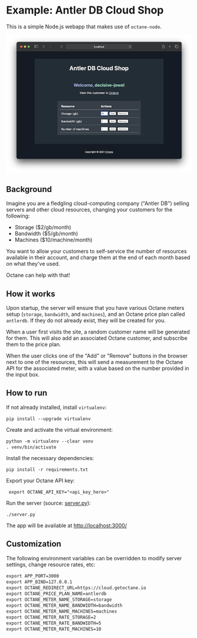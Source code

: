 # Example: Antler DB Cloud Shop

This is a simple Node.js webapp that makes use
of `octane-node`.

![antler-db-cloud-shop](./screenshot.png)

## Background

Imagine you are a fledgling cloud-computing company ("Antler DB")
selling servers and other cloud resources, changing your customers for the following:

- Storage ($2/gb/month)
- Bandwidth ($5/gb/month)
- Machines ($10/machine/month)

You want to allow your customers to self-service the number
of resources available in their account, and charge them at the
end of each month based on what they've used.

Octane can help with that!

## How it works

Upon startup, the server will ensure that you have various
Octane meters setup (`storage`, `bandwidth`, and `machines`), and
an Octane price plan called `antlerdb`. If they do not
already exist, they will be created for you.

When a user first visits the site, a random customer name
will be generated for them. This will also add an
associated Octane customer, and subscribe them to the
price plan.

When the user clicks one of the "Add" or "Remove" buttons
in the browser next to one of the resources, this will send
a measurement to the Octane API for the associated meter,
with a value based on the number provided in the input box.

## How to run

If not already installed, install `virtualenv`:

```
pip install --upgrade virtualenv
```

Create and activate the virtual environment:

```
python -m virtualenv --clear venv
. venv/bin/activate
```

Install the necessary dependencies:

```
pip install -r requirements.txt
```

Export your Octane API key:

```
 export OCTANE_API_KEY="<api_key_here>"
```

Run the server (source: [server.py](./server.py)):

```
./server.py
```

The app will be available
at [http://localhost:3000/](http://localhost:3000/)

## Customization

The following environment variables can be overridden
to modify server settings, change resource rates, etc:

```
export APP_PORT=3000
export APP_BIND=127.0.0.1
export OCTANE_REDIRECT_URL=https://cloud.getoctane.io
export OCTANE_PRICE_PLAN_NAME=antlerdb
export OCTANE_METER_NAME_STORAGE=storage
export OCTANE_METER_NAME_BANDWIDTH=bandwidth
export OCTANE_METER_NAME_MACHINES=machines
export OCTANE_METER_RATE_STORAGE=2
export OCTANE_METER_RATE_BANDWIDTH=5
export OCTANE_METER_RATE_MACHINES=10
```
